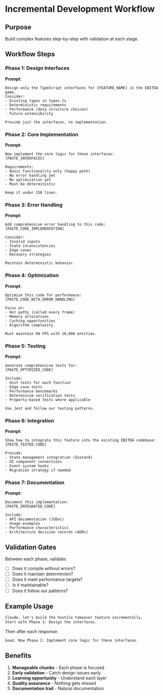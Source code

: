 # Incremental Development Workflow

## Purpose
Build complex features step-by-step with validation at each stage.

## Workflow Steps

### Phase 1: Design Interfaces
**Prompt**: 
```
Design only the TypeScript interfaces for [FEATURE_NAME] in the EBITDA game.
Consider:
- Existing types in types.ts
- Deterministic requirements
- Performance (data structure choices)
- Future extensibility

Provide just the interfaces, no implementation.
```

### Phase 2: Core Implementation
**Prompt**:
```
Now implement the core logic for these interfaces:
[PASTE_INTERFACES]

Requirements:
- Basic functionality only (happy path)
- No error handling yet
- No optimization yet
- Must be deterministic

Keep it under 150 lines.
```

### Phase 3: Error Handling
**Prompt**:
```
Add comprehensive error handling to this code:
[PASTE_CORE_IMPLEMENTATION]

Consider:
- Invalid inputs
- State inconsistencies  
- Edge cases
- Recovery strategies

Maintain deterministic behavior.
```

### Phase 4: Optimization
**Prompt**:
```
Optimize this code for performance:
[PASTE_CODE_WITH_ERROR_HANDLING]

Focus on:
- Hot paths (called every frame)
- Memory allocations
- Caching opportunities
- Algorithm complexity

Must maintain 60 FPS with 10,000 entities.
```

### Phase 5: Testing
**Prompt**:
```
Generate comprehensive tests for:
[PASTE_OPTIMIZED_CODE]

Include:
- Unit tests for each function
- Edge case tests
- Performance benchmarks
- Determinism verification tests
- Property-based tests where applicable

Use Jest and follow our testing patterns.
```

### Phase 6: Integration
**Prompt**:
```
Show how to integrate this feature into the existing EBITDA codebase:
[PASTE_TESTED_CODE]

Provide:
- State management integration (Zustand)
- UI component connections
- Event system hooks
- Migration strategy if needed
```

### Phase 7: Documentation
**Prompt**:
```
Document this implementation:
[PASTE_INTEGRATED_CODE]

Include:
- API documentation (JSDoc)
- Usage examples
- Performance characteristics
- Architecture decision records (ADRs)
```

## Validation Gates

Between each phase, validate:
- [ ] Does it compile without errors?
- [ ] Does it maintain determinism?
- [ ] Does it meet performance targets?
- [ ] Is it maintainable?
- [ ] Does it follow our patterns?

## Example Usage

```markdown
Claude, let's build the hostile takeover feature incrementally.
Start with Phase 1: Design the interfaces.
```

Then after each response:
```markdown
Good. Now Phase 2: Implement core logic for these interfaces.
```

## Benefits
1. **Manageable chunks** - Each phase is focused
2. **Early validation** - Catch design issues early
3. **Learning opportunity** - Understand each layer
4. **Quality assurance** - Nothing gets missed
5. **Documentation trail** - Natural documentation